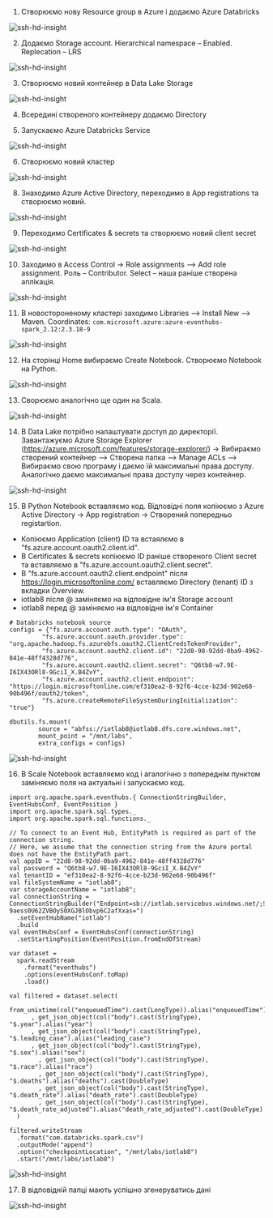 1. Створюємо нову Resource group в Azure і додаємо Azure Databricks

![ssh-hd-insight](../img/8-9/1.png)

2. Додаємо Storage account. Hierarchical namespace – Enabled. Replecation – LRS

![ssh-hd-insight](../img/8-9/2.png)

3. Створюємо новий контейнер в Data Lake Storage

![ssh-hd-insight](../img/8-9/3.png)

4. Всередині створеного контейнеру додаємо Directory

5. Запускаємо Azure Databricks Service

![ssh-hd-insight](../img/8-9/5.png)

6. Створюємо новий кластер

![ssh-hd-insight](../img/8-9/6.png)

8. Знаходимо Azure Active Directory, переходимо в App registrations та створюємо новий.

![ssh-hd-insight](../img/8-9/7.png)

9. Переходимо Certificates & secrets та створюємо новий client secret

![ssh-hd-insight](../img/8-9/8.png)

10. Заходимо в Access Control -> Role assignments –> Add role assignment. Роль – Contributor. Select – наша раніше створена аплікація.

![ssh-hd-insight](../img/8-9/9.png)

11. В новостороненому кластері заходимо Libraries –> Install New –> Maven. Coordinates: ` com.microsoft.azure:azure-eventhubs-spark_2.12:2.3.18-9 `

![ssh-hd-insight](../img/8-9/10.png)

12. На сторінці Home вибираємо Create Notebook. Створюємо Notebook на Python.

![ssh-hd-insight](../img/8-9/11.png)

13. Сворюємо аналогічно ще один на Scala. 

![ssh-hd-insight](../img/8-9/12.png)

14. В Data Lake потрібно налаштувати доступ до директорії. Завантажуємо Azure Storage Explorer (https://azure.microsoft.com/features/storage-explorer/) -> Вибираємо створений контейнер –> Створена папка –> Manage ACLs –> Вибираємо свою програму і даємо їй максимальні права доступу. Аналогічно даємо максимальні права доступу через контейнер.

![ssh-hd-insight](../img/8-9/13.png)

15. В Python Notebook вставляємо код. Відповідні поля копіюємо з Azure Active Directory -> App registration -> Створений попередньо registartion.
* Копіюємо Application (client) ID та встаялємо в "fs.azure.account.oauth2.client.id". 
* В Certificates & secrets копіюємо ID раніше створеного Client secret та вставляємо в "fs.azure.account.oauth2.client.secret".
* В "fs.azure.account.oauth2.client.endpoint" після https://login.microsoftonline.com/ вставляємо Directory (tenant) ID з вкладки Overview.
* iotlab8 після @ заміняємо на відповідне ім'я Storage account
* iotlab8 перед @ заміняємо на відповідне ім'я Container

```
# Databricks notebook source
configs = {"fs.azure.account.auth.type": "OAuth",
         "fs.azure.account.oauth.provider.type": "org.apache.hadoop.fs.azurebfs.oauth2.ClientCredsTokenProvider",
         "fs.azure.account.oauth2.client.id": "22d8-98-92dd-0ba9-4962-841e-48ff4328d776",
         "fs.azure.account.oauth2.client.secret": "Q6tb8-w7.9E-I6IX43ORl8-9GciI_X.B4ZvY",
         "fs.azure.account.oauth2.client.endpoint": "https://login.microsoftonline.com/ef310ea2-8-92f6-4cce-b23d-902e68-90b496f/oauth2/token",
         "fs.azure.createRemoteFileSystemDuringInitialization": "true"}

dbutils.fs.mount(
        source = "abfss://iotlab8@iotlab8.dfs.core.windows.net",
        mount_point = "/mnt/labs",
        extra_configs = configs)
```        

![ssh-hd-insight](../img/8-9/14.png)

16. В Scale Notebook вставляємо код і агалогічно з попереднім пунктом заміняємо поля на актуальні і запускаємо код.
```
import org.apache.spark.eventhubs.{ ConnectionStringBuilder, EventHubsConf, EventPosition }
import org.apache.spark.sql.types._
import org.apache.spark.sql.functions._

// To connect to an Event Hub, EntityPath is required as part of the connection string.
// Here, we assume that the connection string from the Azure portal does not have the EntityPath part.
val appID = "22d8-98-92dd-0ba9-4962-841e-48ff4328d776"
val password = "Q6tb8-w7.9E-I6IX43ORl8-9GciI_X.B4ZvY"
val tenantID = "ef310ea2-8-92f6-4cce-b23d-902e68-90b496f"
val fileSystemName = "iotlab8";
var storageAccountName = "iotlab8";
val connectionString = ConnectionStringBuilder("Endpoint=sb://iotlab.servicebus.windows.net/;SharedAccessKeyName=RootManageSharedAccessKey;SharedAccessKey=vTWd+WE3a8-9aess0U62ZVBOyS0XGJBlObvp6C2afXxas=")
  .setEventHubName("iotlab")
  .build
val eventHubsConf = EventHubsConf(connectionString)
  .setStartingPosition(EventPosition.fromEndOfStream)

var dataset = 
  spark.readStream
    .format("eventhubs")
    .options(eventHubsConf.toMap)
    .load()
      
val filtered = dataset.select(
    from_unixtime(col("enqueuedTime").cast(LongType)).alias("enqueuedTime")
      , get_json_object(col("body").cast(StringType), "$.year").alias("year")
      , get_json_object(col("body").cast(StringType), "$.leading_case").alias("leading_case")
      , get_json_object(col("body").cast(StringType), "$.sex").alias("sex")
        , get_json_object(col("body").cast(StringType), "$.race").alias("race")
        , get_json_object(col("body").cast(StringType), "$.deaths").alias("deaths").cast(DoubleType)
        , get_json_object(col("body").cast(StringType), "$.death_rate").alias("death_rate").cast(DoubleType)
        , get_json_object(col("body").cast(StringType), "$.death_rate_adjusted").alias("death_rate_adjusted").cast(DoubleType)
  )
  
filtered.writeStream
  .format("com.databricks.spark.csv")
  .outputMode("append")
  .option("checkpointLocation", "/mnt/labs/iotlab8")
  .start("/mnt/labs/iotlab8")
```  

  ![ssh-hd-insight](../img/8-9/15.png)

17. В відповідній папці мають успішно згенеруватись дані

![ssh-hd-insight](../img/8-9/16.png)

